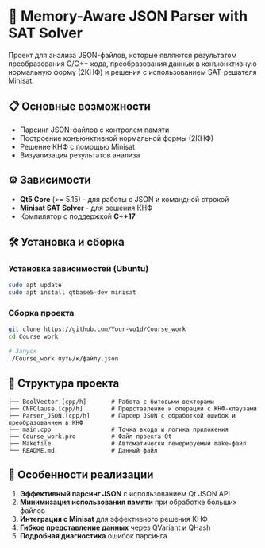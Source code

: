 # 🧠 Memory-Aware JSON Parser with SAT Solver

Проект для анализа JSON-файлов, которые являются результатом преобразования C/C++ кода, преобразования данных в конъюнктивную нормальную форму (2КНФ) и решения с использованием SAT-решателя Minisat.

## 📋 Основные возможности
- Парсинг JSON-файлов с контролем памяти
- Построение конъюнктивной нормальной формы (2КНФ)
- Решение КНФ с помощью Minisat
- Визуализация результатов анализа

## ⚙️ Зависимости
- **Qt5 Core** (>= 5.15) - для работы с JSON и командной строкой
- **Minisat SAT Solver** - для решения КНФ
- Компилятор с поддержкой **C++17**

## 🛠️ Установка и сборка

### Установка зависимостей (Ubuntu)
```bash
sudo apt update
sudo apt install qtbase5-dev minisat 
```

### Сборка проекта
```bash
git clone https://github.com/Your-vo1d/Course_work
cd Course_work

# Запуск
./Course_work путь/к/файлу.json
```

## 📁 Структура проекта
```
├── BoolVector.[cpp/h]       # Работа с битовыми векторами
├── CNFClause.[cpp/h]        # Представление и операции с КНФ-клаузами
├── Parser_JSON.[cpp/h]      # Парсер JSON с обработкой ошибок и преобразованием в КНФ
├── main.cpp                 # Точка входа и логика приложения
├── Course_work.pro          # Файл проекта Qt
├── Makefile                 # Автоматически генерируемый make-файл
└── README.md                # Данный файл
```

## 📌 Особенности реализации
1. **Эффективный парсинг JSON** с использованием Qt JSON API
2. **Минимизация использования памяти** при обработке больших файлов
3. **Интеграция с Minisat** для эффективного решения КНФ
4. **Гибкое представление данных** через QVariant и QHash
5. **Подробная диагностика** ошибок парсинга
